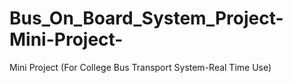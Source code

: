 # Bus_On_Board_System_Project-Mini-Project-
Mini Project (For College Bus Transport System-Real Time Use)
